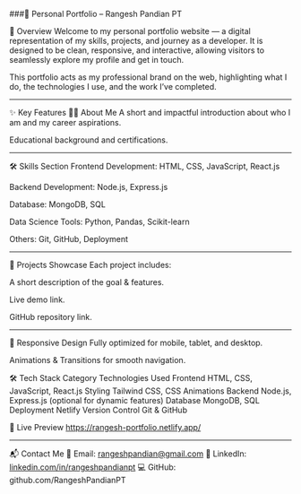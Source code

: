 ###🌟 Personal Portfolio – Rangesh Pandian PT




📌 Overview
Welcome to my personal portfolio website — a digital representation of my skills, projects, and journey as a developer.
It is designed to be clean, responsive, and interactive, allowing visitors to seamlessly explore my profile and get in touch.

This portfolio acts as my professional brand on the web, highlighting what I do, the technologies I use, and the work I’ve completed.

---

✨ Key Features
🧑‍💼 About Me
A short and impactful introduction about who I am and my career aspirations.

Educational background and certifications.

---

🛠 Skills Section
Frontend Development: HTML, CSS, JavaScript, React.js

Backend Development: Node.js, Express.js

Database: MongoDB, SQL

Data Science Tools: Python, Pandas, Scikit-learn

Others: Git, GitHub, Deployment

---

📂 Projects Showcase
Each project includes:

A short description of the goal & features.

Live demo link.

GitHub repository link.

---

📱 Responsive Design
Fully optimized for mobile, tablet, and desktop.

Animations & Transitions for smooth navigation.

🛠️ Tech Stack
Category	Technologies Used
Frontend	HTML, CSS, JavaScript, React.js
Styling	Tailwind CSS, CSS Animations
Backend	Node.js, Express.js (optional for dynamic features)
Database	MongoDB, SQL
Deployment	Netlify
Version Control	Git & GitHub

🚀 Live Preview
https://rangesh-portfolio.netlify.app/

---


📬 Contact Me
💌 Email: rangeshpandian@gmail.com
🔗 LinkedIn: [linkedin.com/in/rangeshpandianpt](https://www.linkedin.com/in/rangeshpandian-pt-428b04325/)
💻 GitHub: github.com/RangeshPandianPT
